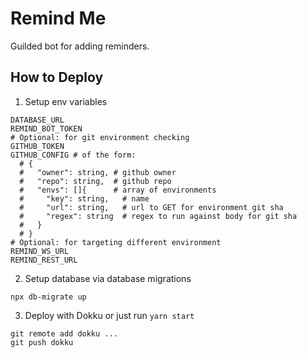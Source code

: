 # Remind Me

Guilded bot for adding reminders.

## How to Deploy

1. Setup env variables

  ```
  DATABASE_URL
  REMIND_BOT_TOKEN
  # Optional: for git environment checking
  GITHUB_TOKEN
  GITHUB_CONFIG # of the form:
    # {
    #   "owner": string, # github owner
    #   "repo": string,  # github repo
    #   "envs": []{      # array of environments
    #     "key": string,   # name
    #     "url": string,   # url to GET for environment git sha
    #     "regex": string  # regex to run against body for git sha
    #   }
    # }
  # Optional: for targeting different environment
  REMIND_WS_URL
  REMIND_REST_URL
  ```

2. Setup database via database migrations

  ```
  npx db-migrate up
  ```

3. Deploy with Dokku or just run `yarn start`

  ```
  git remote add dokku ...
  git push dokku
  ```
